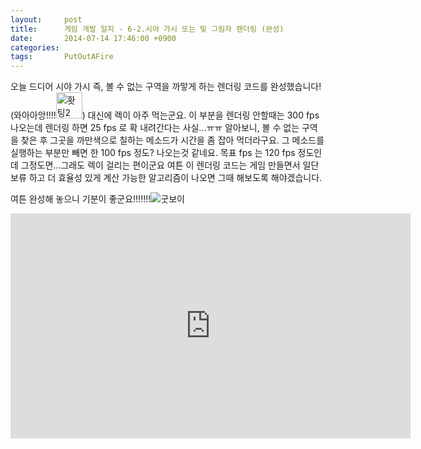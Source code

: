 ```yaml
---
layout:     post
title:      게임 개발 일지 - 6-2.시야 가시 또는 빛 그림자 렌더링 (완성)
date:       2014-07-14 17:46:00 +0900
categories: 
tags:       PutOutAFire
---
```


오늘 드디어 시야 가시 즉, 볼 수 없는 구역을 까맣게 하는 렌더링 코드를 완성했습니다! (와아아앙!!!!<img src="http://i1.daumcdn.net/mimg/mypeople/sticker/edit/sticker_372.png" alt="홧팅2" height="42" width="42">)
대신에 렉이 아주 먹는군요. 이 부분을 렌더링 안할때는 300 fps 나오는데 렌더링 하면 25 fps 로 확 내려간다는 사실...ㅠㅠ
알아보니, 볼 수 없는 구역을 찾은 후 그곳을 까만색으로 칠하는 메소드가 시간을 좀 잡아 먹더라구요. 그 메소드를 실행하는 부분만 빼면 한 100 fps 정도? 나오는것 같네요. 목표 fps 는 120 fps 정도인데 그정도면...그래도 렉이 걸리는 편이군요
여튼 이 렌더링 코드는 게임 만들면서 일단 보류 하고 더 효율성 있게 계산 가능한 알고리즘이 나오면 그때 해보도록 해야겠습니다.

여튼 완성해 놓으니 기분이 좋군요!!!!!!!<img src="http://i1.daumcdn.net/mimg/mypeople/sticker/edit/sticker_330.png" alt="굿보이">

<center><iframe title="게임 개발 일지 - 6-2.시야 가시 또는 빛 그림자 렌더링 (완성)" width="640" height="360" src="http://kakaotv.daum.net/embed/player/cliplink/60282993?service=daum_tistory" allowfullscreen frameborder="0" scrolling="no"></iframe></center>